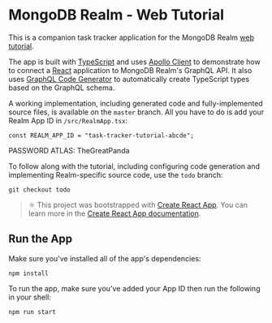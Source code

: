 # MongoDB Realm - Web Tutorial

This is a companion task tracker application for the MongoDB Realm [web
tutorial](https://docs.mongodb.com/realm/tutorial/web-graphql).

The app is built with [TypeScript](https://www.typescriptlang.org/) and uses
[Apollo Client](https://www.apollographql.com/docs/react/) to demonstrate how to
connect a [React](https://reactjs.org/) application to MongoDB Realm's GraphQL
API. It also uses [GraphQL Code Generator](https://graphql-code-generator.com)
to automatically create TypeScript types based on the GraphQL schema.

A working implementation, including generated code and fully-implemented source
files, is available on the `master` branch. All you have to do is add your Realm
App ID in `/src/RealmApp.tsx`:

```tsx
const REALM_APP_ID = "task-tracker-tutorial-abcde";
```

PASSWORD ATLAS: TheGreatPanda 

To follow along with the tutorial, including configuring code generation and
implementing Realm-specific source code, use the `todo` branch:

```shell
git checkout todo
```

> ⚛ This project was bootstrapped with [Create React App](https://github.com/facebook/create-react-app). You can learn more in the [Create React App documentation](https://facebook.github.io/create-react-app/docs/getting-started).

## Run the App

Make sure you've installed all of the app's dependencies:

```shell
npm install
```

To run the app, make sure you've added your App ID then run the following in
your shell:

```shell
npm run start
```
